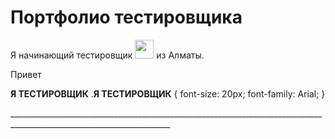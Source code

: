 # Портфолио тестировщика
Я начинающий тестировщик <img src="https://media.giphy.com/media/WUlplcMpOCEmTGBtBW/giphy.gif" width="30"> из Алматы.


Привет

**Я ТЕСТИРОВЩИК**
.**Я ТЕСТИРОВЩИК** {
  font-size: 20px;
  font-family: Arial;
}

______________________________________________________________________________________________________________________</p>
